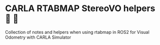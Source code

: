 # CARLA RTABMAP StereoVO helpers :floppy_disk: :pill:
Collection of notes and helpers when using rtabmap in ROS2 for Visual Odometry with CARLA Simulator
